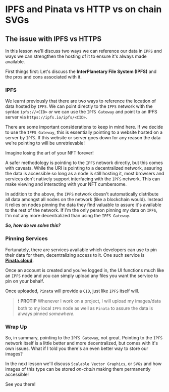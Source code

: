 # IPFS and Pinata vs HTTP vs on chain SVGs

## The issue with IPFS vs HTTPS

In this lesson we'll discuss two ways we can reference our data in `IPFS` and ways we can strengthen the hosting of it to ensure it's always made available.

First things first: Let's discuss the **InterPlanetary File System (IPFS)** and the pros and cons associated with it.

### IPFS

We learnt previously that there are two ways to reference the location of data hosted by `IPFS`. We can point directly to the `IPFS` network with the syntax `ipfs://<CID>` _or_ we can use the `IPFS Gateway` and point to an IPFS server via `https://ipfs.io/ipfs/<CID>`.

There are some important considerations to keep in mind here. If we decide to use the `IPFS Gateway`, this is essentially pointing to a website hosted on a server by `IPFS`. If this website or server goes down for any reason the data we're pointing to will be unretrievable!

Imagine losing the art of your NFT forever!

A safer methodology is pointing to the `IPFS` network directly, but this comes with caveats. While the URI is pointing to a decentralized network, assuring the data is accessible so long as a node is still hosting it, most browsers and services don't natively support interfacing with the `IPFS` network. This can make viewing and interacting with your NFT cumbersome.

In addition to the above, the `IPFS` network doesn't automatically distribute all data amongst all nodes on the network (like a blockchain would). Instead it relies on nodes pinning the data they find valuable to assure it's available to the rest of the network. If I'm the only person pinning my data on `IPFS`, I'm not any more decentralized than using the `IPFS Gateway`.

_**So, how do we solve this?**_

### Pinning Services

Fortunately, there are services available which developers can use to pin their data for them, decentralizing access to it. One such service is **[Pinata.cloud](https://www.pinata.cloud/)**.

Once an account is created and you've logged in, the UI functions much like an `IPFS` node and you can simply upload any files you want the service to pin on your behalf.

Once uploaded, `Pinata` will provide a `CID`, just like `IPFS` itself will.

> ❗ **PROTIP**
> Whenever I work on a project, I will upload my images/data both to my local `IPFS` node as well as `Pinata` to assure the data is always pinned _somewhere_.

### Wrap Up

So, in summary, pointing to the `IPFS Gateway`, not great. Pointing to the `IPFS` network itself is a little better and more decentralized, but comes with it's own issues. What if I told you there's an even better way to store our images?

In the next lesson we'll discuss `Scalable Vector Graphics`, or `SVGs` and how images of this type can be stored _on-chain_ making them permanently accessible!

See you there!

